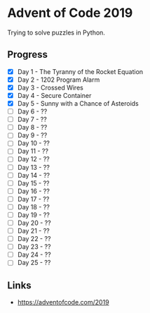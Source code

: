 # Advent of Code 2019

Trying to solve puzzles in Python.

## Progress

- [x] Day 1 - The Tyranny of the Rocket Equation 
- [x] Day 2 - 1202 Program Alarm
- [x] Day 3 - Crossed Wires
- [x] Day 4 - Secure Container
- [x] Day 5 - Sunny with a Chance of Asteroids
- [ ] Day 6 - ??
- [ ] Day 7 - ??
- [ ] Day 8 - ??
- [ ] Day 9 - ??
- [ ] Day 10 - ??
- [ ] Day 11 - ??
- [ ] Day 12 - ??
- [ ] Day 13 - ??
- [ ] Day 14 - ??
- [ ] Day 15 - ??
- [ ] Day 16 - ??
- [ ] Day 17 - ??
- [ ] Day 18 - ??
- [ ] Day 19 - ??
- [ ] Day 20 - ??
- [ ] Day 21 - ??
- [ ] Day 22 - ??
- [ ] Day 23 - ??
- [ ] Day 24 - ??
- [ ] Day 25 - ??

## Links

- https://adventofcode.com/2019